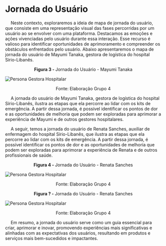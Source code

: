 # Jornada do Usuário

&emsp; Neste contexto, exploraremos a ideia de mapa de jornada do usuário, que consiste em uma representação visual das fases percorridas por um usuário ao se envolver com uma plataforma. Destacamos as emoções e ações vivenciadas pelo usuário durante essa interação. Esse recurso é valioso para identificar oportunidades de aprimoramento e compreender os obstáculos enfrentados pelo usuário. Abaixo apresentaremos o mapa de jornada do usuário de Mayumi Tanaka, gestora de logística do hospital Sírio-Libanês.

<p align="center"><b>Figura 3 - </b> Jornada do Usuário - Mayumi Tanaka</p>

![Persona Gestora Hospitalar](/img/jornada-usuario-mayumi.png)
<p align="center">Fonte: Elaboração Grupo 4</p>

&emsp; A jornada do usuário de Mayumi Tanaka, gestora de logística do hospital Sírio-Libanês, ilustra as etapas que ela percorre ao lidar com os kits de emergência. A partir dessa jornada, é possível identificar os pontos de dor e as oportunidades de melhoria que podem ser exploradas para aprimorar a experiência de Mayumi e de outros gestores hospitalares.

&emsp; A seguir, temos a jornada do usuário de Renata Sanches, auxiliar de enfermagem do hospital Sírio-Libanês, que ilustra as etapas que ela percorre ao lidar com os kits de emergência. A partir dessa jornada, é possível identificar os pontos de dor e as oportunidades de melhoria que podem ser exploradas para aprimorar a experiência de Renata e de outros profissionais de saúde.

<p align="center"><b>Figura 4 - </b> Jornada do Usuário - Renata Sanches</p>

![Persona Gestora Hospitalar](/img/jornada-usuario-renata.png)
<p align="center">Fonte: Elaboração Grupo 4</p>


<p align="center"><b>Figura ? - </b> Jornada do Usuário - Renata Sanches</p>

![Persona Gestora Hospitalar](/img/jornada-usuario-menino.png)
<p align="center">Fonte: Elaboração Grupo 4</p>

&emsp; Em resumo, a jornada do usuário serve como um guia essencial para criar, aprimorar e inovar, promovendo experiências mais significativas e alinhadas com as expectativas dos usuários, resultando em produtos e serviços mais bem-sucedidos e impactantes.
